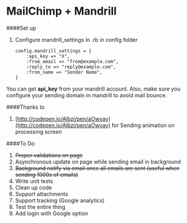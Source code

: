 MailChimp + Mandrill
===

####Set up

1. Configure mandrill_settings in <environment>.rb in config folder     

  
    ````
    config.mandrill_settings = {
    	:api_key => "X",
      	:from_email => "from@example.com",
      	:reply_to => "reply@example.com",
      	:from_name => "Sender Name",
  	}
	````
You can get **api_key** from your mandrill account. Also, make sure you configure your sending domain in mandrill to avoid mail bounce.

####Thanks to
1. [http://codepen.io/Albzi/pen/aOwvay](http://codepen.io/Albzi/pen/aOwvay) for Sending animation on processing screen

####To Do

1. ~~Proper validations on page~~
2. Asynchronous update on page while sending email in background
3. ~~Background notify via email once all emails are sent (useful when sending 1000s of emails)~~
4. Write unit tests
5. Clean up code
6. Support attachments
7. Support tracking (Google analytics)
8. Test the entire thing
9. Add login with Google option